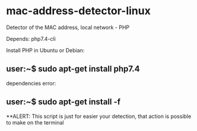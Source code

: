 # mac-address-detector-linux
Detector of the MAC address, local network - PHP

Depends: php7.4-cli
    
Install PHP in Ubuntu or Debian:

user:~$ sudo apt-get install php7.4
-----------------------------------

dependencies error:

user:~$ sudo apt-get install -f 
-------------------------------



**ALERT: This script is just for easier your detection, that action is possible to make on the terminal
